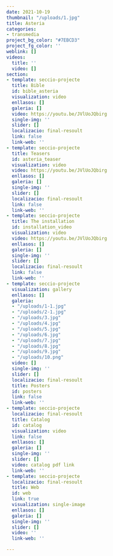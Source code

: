```yaml
---
date: 2021-10-19
thumbnail: "/uploads/1.jpg"
title: Asteria
categories:
- transmedia
project_bg_color: "#7EBCD3"
project_fg_color: ''
weblink: []
videos:
  title: ''
  video: []
section:
- template: seccio-projecte
  title: Bible
  id: bible_asteria
  visualization: video
  enllasos: []
  galeria: []
  video: https://youtu.be/JVlUoJQbirg
  single-img: ''
  slider: []
  localizacio: final-resoult
  link: false
  link-web: ''
- template: seccio-projecte
  title: Teasers
  id: asteria_teaser
  visualization: video
  video: https://youtu.be/JVlUoJQbirg
  enllasos: []
  galeria: []
  single-img: ''
  slider: []
  localizacio: final-resoult
  link: false
  link-web: ''
- template: seccio-projecte
  title: The installation
  id: installation_video
  visualization: video
  video: https://youtu.be/JVlUoJQbirg
  enllasos: []
  galeria: []
  single-img: ''
  slider: []
  localizacio: final-resoult
  link: false
  link-web: ''
- template: seccio-projecte
  visualization: gallery
  enllasos: []
  galeria:
  - "/uploads/1-1.jpg"
  - "/uploads/2-1.jpg"
  - "/uploads/3.jpg"
  - "/uploads/4.jpg"
  - "/uploads/5.jpg"
  - "/uploads/6.jpg"
  - "/uploads/7.jpg"
  - "/uploads/8.jpg"
  - "/uploads/9.jpg"
  - "/uploads/10.png"
  video: []
  single-img: ''
  slider: []
  localizacio: final-resoult
  title: Posters
  id: posters
  link: false
  link-web: ''
- template: seccio-projecte
  localizacio: final-resoult
  title: Catalog
  id: catalog
  visualization: video
  link: false
  enllasos: []
  galeria: []
  single-img: ''
  slider: []
  video: catalog pdf link
  link-web: ''
- template: seccio-projecte
  localizacio: final-resoult
  title: Web
  id: web
  link: true
  visualization: single-image
  enllasos: []
  galeria: []
  single-img: ''
  slider: []
  video: ''
  link-web: ''

---
```


